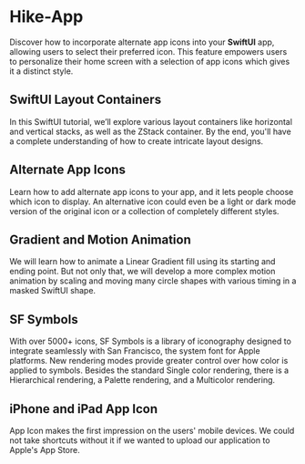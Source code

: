 # Hike-App

Discover how to incorporate alternate app icons into your **SwiftUI** app, allowing users to select their preferred icon. This feature empowers users to personalize their home screen with a selection of app icons which gives it a distinct style.


## SwiftUI Layout Containers
In this SwiftUI tutorial, we’ll explore various layout containers like horizontal and vertical stacks, as well as the ZStack container. By the end, you'll have a complete understanding of how to create intricate layout designs.

## Alternate App Icons
Learn how to add alternate app icons to your app, and it lets people choose which icon to display. An alternative icon could even be a light or dark mode version of the original icon or a collection of completely different styles.

## Gradient and Motion Animation
We will learn how to animate a Linear Gradient fill using its starting and ending point. But not only that, we will develop a more complex motion animation by scaling and moving many circle shapes with various timing in a masked SwiftUI shape.

## SF Symbols
With over 5000+ icons, SF Symbols is a library of iconography designed to integrate seamlessly with San Francisco, the system font for Apple platforms. New rendering modes provide greater control over how color is applied to symbols. Besides the standard Single color rendering, there is a Hierarchical rendering, a Palette rendering, and a Multicolor rendering.

## iPhone and iPad App Icon
App Icon makes the first impression on the users' mobile devices. We could not take shortcuts without it if we wanted to upload our application to Apple's App Store.
